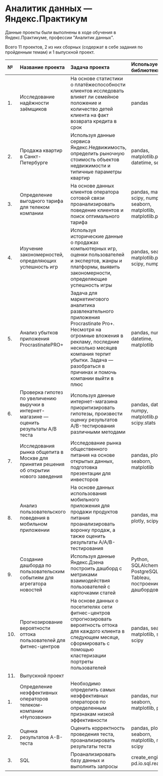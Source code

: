 # Аналитик данных — Яндекс.Практикум
Данные проекты были выполнены в ходе обучения в Яндекс.Практикуме, профессии "Аналитик данных".

Всего 11 проектов, 2 из них сборных (содержат в себе задания по пройденным темам) и 1 выпускной проект. 

| № | Название проекта | Задача проекта | Используемые библиотеки |
|:----|:--------------|:----------------|:-------------------|
| 1. | Исследование надёжности заёмщиков | На основе статистики о платёжеспособности клиентов исследовать влияет ли семейное положение и количество детей клиента на факт возврата кредита в срок |  pandas |
| 2. | Продажа квартир в Санкт-Петербурге | Используя данные сервиса Яндекс.Недвижимость, определить рыночную стоимость объектов недвижимости и типичные параметры квартир | pandas, matplotlib.pyplot, datetime, seaborn |
| 3. | Определение выгодного тарифа для телеком компании | На основе данных клиентов оператора сотовой связи проанализировать поведение клиентов и поиск оптимального тарифа | pandas, math, scipy, numpy, seaborn, matplotlib, matplotlib.pyplot |
| 4. | Изучение закономерностей, определяющих успешность игр | Используя исторические данные о продажах компьютерных игр, оценки пользователей и экспертов, жанры и платформы, выявить закономерности, определяющие успешность игры | pandas, seaborn, matplotlib.pyplot, scipy, numpy |
| 5. | Анализ убытков приложения ProcrastinatePRO+ | Задача для маркетингового аналитика развлекательного приложения Procrastinate Pro+. Несмотря на огромные вложения в рекламу, последние несколько месяцев компания терпит убытки. Задача — разобраться в причинах и помочь компании выйти в плюс | pandas, numpy, datetime, matplotlib |
| 6. | Проверка гипотез по увеличению выручки в интернет-магазине — оценить результаты A/B теста | Используя данные интернет-магазина приоритизировать гипотезы, произвести оценку результатов A/B-тестирования различными методами | pandas, datetime, numpy, matplotlib.pyplot, scipy.stats |
| 7. | Исследования рынка общепита в Москве для принятия решения об открытии нового заведения | Исследование рынка общественного питания на основе открытых данных, подготовка презентации для инвесторов | pandas, plotly, seaborn, matplotlib |
| 8. | Анализ пользовательского поведения в мобильном приложении | На основе данных использования мобильного приложения для продажи продуктов питания проанализировать воронку продаж, а также оценить результаты A/A/B-тестирования | pandas, matplotlib, plotly, scipy, math |
| 9. | Создание дашборда по пользовательским событиям для агрегатора новостей | Используя данные Яндекс.Дзена построить дашборд с метриками взаимодействия пользователей с карточками статей | Python, SQLAlchemy, PostgreSQL, dash, Tableau, построение дашбордов |
| 10. | Прогнозирование вероятности оттока пользователей для фитнес-центров | На основе данных о посетителях сети фитнес-центров спрогнозировать вероятность оттока для каждого клиента в следующем месяце, сформировать с помощью кластеризации портреты пользователей | pandas, seaborn, matplotlib, sklearn, scipy |
| 11. | Выпускной проект |  |  |
| 1. | Определение неэффективных операторов телеком-компании «Нупозвони» | Необходимо определить самых неэффективных операторов по определенным признакам низкой эффективности | pandas, numpy, seaborn, matplotlib, plotly |
| 2. | Оценка результатов A-B-теста | Оценить корректность проведения теста, проанализировать результаты теста | pandas, plotly, seaborn, matplotlib, math, scipy |
| 3. | SQL | Проанализировать базу данных и выполнить запросы | create_engine(), pd.io.sql.read_sql() |



